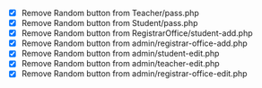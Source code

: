 - [x] Remove Random button from Teacher/pass.php
- [x] Remove Random button from Student/pass.php
- [x] Remove Random button from RegistrarOffice/student-add.php
- [x] Remove Random button from admin/registrar-office-add.php
- [x] Remove Random button from admin/student-edit.php
- [x] Remove Random button from admin/teacher-edit.php
- [x] Remove Random button from admin/registrar-office-edit.php
